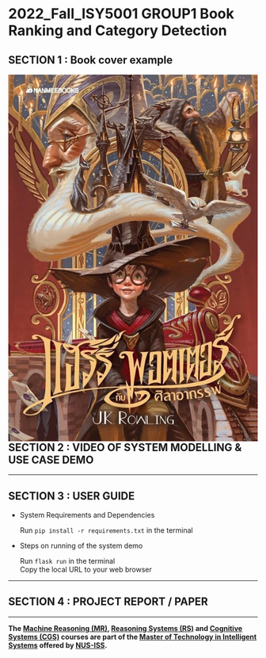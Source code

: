 # 2022_Fall_ISY5001 GROUP1 Book Ranking and Category Detection

## SECTION 1 : Book cover example

<img src="static/images/HP.jpg"
     style="float: left; margin-right: 0px;" />

---  

## SECTION 2 : VIDEO OF SYSTEM MODELLING & USE CASE DEMO


---

## SECTION 3 : USER GUIDE
- System Requirements and Dependencies  

    Run `pip install -r requirements.txt` in the terminal

- Steps on running of the system demo

    Run `flask run` in the terminal  
    Copy the local URL to your web browser

---
## SECTION 4 : PROJECT REPORT / PAPER


---

**The [Machine Reasoning (MR)](https://www.iss.nus.edu.sg/executive-education/course/detail/machine-reasoning "Machine Reasoning"), [Reasoning Systems (RS)](https://www.iss.nus.edu.sg/executive-education/course/detail/reasoning-systems "Reasoning Systems") and [Cognitive Systems (CGS)](https://www.iss.nus.edu.sg/executive-education/course/detail/cognitive-systems-sf "Cognitive Systems") courses are part of the [Master of Technology in Intelligent Systems](https://www.iss.nus.edu.sg/stackable-certificate-programmes/intelligent-systems "Intelligent Reasoning Systems") offered by [NUS-ISS](https://www.iss.nus.edu.sg "Institute of Systems Science, National University of Singapore").**
